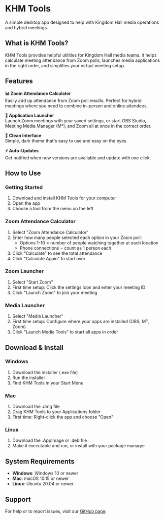 # KHM Tools

A simple desktop app designed to help with Kingdom Hall media operations and hybrid meetings.

## What is KHM Tools?

KHM Tools provides helpful utilities for Kingdom Hall media teams. It helps calculate meeting attendance from Zoom polls, launches media applications in the right order, and simplifies your virtual meeting setup.

## Features

**📊 Zoom Attendance Calculator**  
Easily add up attendance from Zoom poll results. Perfect for hybrid meetings where you need to combine in-person and online attendees.

**🚀 Application Launcher**  
Launch Zoom meetings with your saved settings, or start OBS Studio, Meeting Media Manager (M³), and Zoom all at once in the correct order.

**🎨 Clean Interface**  
Simple, dark theme that's easy to use and easy on the eyes.

**⚡ Auto-Updates**  
Get notified when new versions are available and update with one click.

## How to Use

### Getting Started
1. Download and install KHM Tools for your computer
2. Open the app
3. Choose a tool from the menu on the left

### Zoom Attendance Calculator
1. Select "Zoom Attendance Calculator"
2. Enter how many people selected each option in your Zoom poll:
   - Options 1-10 = number of people watching together at each location
   - Phone connections = count as 1 person each
3. Click "Calculate" to see the total attendance
4. Click "Calculate Again" to start over

### Zoom Launcher
1. Select "Start Zoom"
2. First time setup: Click the settings icon and enter your meeting ID
3. Click "Launch Zoom" to join your meeting

### Media Launcher
1. Select "Media Launcher"  
2. First time setup: Configure where your apps are installed (OBS, M³, Zoom)
3. Click "Launch Media Tools" to start all apps in order

## Download & Install

### Windows
1. Download the installer (.exe file)
2. Run the installer
3. Find KHM Tools in your Start Menu

### Mac
1. Download the .dmg file
2. Drag KHM Tools to your Applications folder
3. First time: Right-click the app and choose "Open"

### Linux
1. Download the .AppImage or .deb file
2. Make it executable and run, or install with your package manager

## System Requirements

- **Windows**: Windows 10 or newer
- **Mac**: macOS 10.15 or newer  
- **Linux**: Ubuntu 20.04 or newer

## Support

For help or to report issues, visit our [GitHub page](https://github.com/advenimus/khmtools).